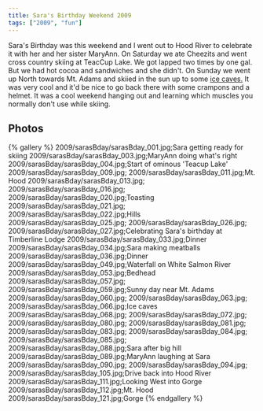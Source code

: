 ```yaml
---
title: Sara's Birthday Weekend 2009
tags: ["2009", "fun"]
---
```

Sara's Birthday was this weekend and I went out to Hood River to celebrate it with her and her sister MaryAnn.  On Saturday we ate Cheezits and went cross country skiing at TeacCup Lake.  We got lapped two times by one gal.  But we had hot cocoa and sandwiches and she didn't.  On Sunday we went up North towards Mt. Adams and skiied in the sun up to some <a href="http://www.a2zgorge.info/area/GulerIceCaves.htm">ice caves.</a>  It was very cool and it'd be nice to go back there with some crampons and a helmet.  It was a cool weekend hanging out and learning which muscles you normally don't use while skiing.

## Photos 

{% gallery %} 
2009/sarasBday/sarasBday_001.jpg;Sara getting ready for skiing
2009/sarasBday/sarasBday_003.jpg;MaryAnn doing what's right
2009/sarasBday/sarasBday_004.jpg;Start of ominous 'Teacup Lake'
2009/sarasBday/sarasBday_009.jpg;
2009/sarasBday/sarasBday_011.jpg;Mt. Hood
2009/sarasBday/sarasBday_013.jpg;
2009/sarasBday/sarasBday_016.jpg;
2009/sarasBday/sarasBday_020.jpg;Toasting
2009/sarasBday/sarasBday_021.jpg;
2009/sarasBday/sarasBday_022.jpg;Hills
2009/sarasBday/sarasBday_025.jpg;
2009/sarasBday/sarasBday_026.jpg;
2009/sarasBday/sarasBday_027.jpg;Celebrating Sara's birthday at Timberline Lodge
2009/sarasBday/sarasBday_033.jpg;Dinner
2009/sarasBday/sarasBday_034.jpg;Sara making meatballs
2009/sarasBday/sarasBday_036.jpg;Dinner
2009/sarasBday/sarasBday_049.jpg;Waterfall on White Salmon River
2009/sarasBday/sarasBday_053.jpg;Bedhead
2009/sarasBday/sarasBday_057.jpg;
2009/sarasBday/sarasBday_059.jpg;Sunny day near Mt. Adams
2009/sarasBday/sarasBday_060.jpg;
2009/sarasBday/sarasBday_063.jpg;
2009/sarasBday/sarasBday_066.jpg;Ice caves
2009/sarasBday/sarasBday_068.jpg;
2009/sarasBday/sarasBday_072.jpg;
2009/sarasBday/sarasBday_080.jpg;
2009/sarasBday/sarasBday_081.jpg;
2009/sarasBday/sarasBday_083.jpg;
2009/sarasBday/sarasBday_084.jpg;
2009/sarasBday/sarasBday_085.jpg;
2009/sarasBday/sarasBday_088.jpg;Sara after big hill
2009/sarasBday/sarasBday_089.jpg;MaryAnn laughing at Sara
2009/sarasBday/sarasBday_090.jpg;
2009/sarasBday/sarasBday_094.jpg;
2009/sarasBday/sarasBday_105.jpg;Drive back into Hood River
2009/sarasBday/sarasBday_111.jpg;Looking West into Gorge
2009/sarasBday/sarasBday_112.jpg;Mt. Hood
2009/sarasBday/sarasBday_121.jpg;Gorge
{% endgallery %}

